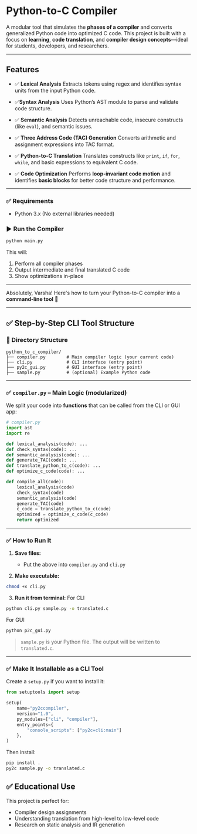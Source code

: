 
#  Python-to-C Compiler 

A modular  tool that simulates the **phases of a compiler** and converts generalized Python code into optimized C code. This project is built with a focus on **learning**, **code translation**, and **compiler design concepts**—ideal for students, developers, and researchers.

---

##  Features

* ✅ **Lexical Analysis**
  Extracts tokens using regex and identifies syntax units from the input Python code.

*  ✅**Syntax Analysis**
  Uses Python’s AST module to parse and validate code structure.

* ✅ **Semantic Analysis**
  Detects unreachable code, insecure constructs (like `eval`), and semantic issues.

* ✅ **Three Address Code (TAC) Generation**
  Converts arithmetic and assignment expressions into TAC format.

* ✅ **Python-to-C Translation**
  Translates constructs like `print`, `if`, `for`, `while`, and basic expressions to equivalent C code.

* ✅ **Code Optimization**
  Performs **loop-invariant code motion** and identifies **basic blocks** for better code structure and performance.

---



### ✅ Requirements

* Python 3.x (No external libraries needed)

### ▶️ Run the Compiler

```bash
python main.py
```

This will:

1. Perform all compiler phases
2. Output intermediate and final translated C code
3. Show optimizations in-place

---

Absolutely, Varsha! Here's how to turn your Python-to-C compiler into a **command-line tool** 🚀

---

## ✅ Step-by-Step CLI Tool Structure

### 📁 Directory Structure

```
python_to_c_compiler/
├── compiler.py        # Main compiler logic (your current code)
├── cli.py             # CLI interface (entry point)
├── py2c_gui.py        # GUI interface (entry point)
├── sample.py          # (optional) Example Python code
```

---

### ✅ `compiler.py` – Main Logic (modularized)

We split your code into **functions** that can be called from the CLI or GUI app:

```python
# compiler.py
import ast
import re

def lexical_analysis(code): ...
def check_syntax(code): ...
def semantic_analysis(code): ...
def generate_TAC(code): ...
def translate_python_to_c(code): ...
def optimize_c_code(code): ...

def compile_all(code):
    lexical_analysis(code)
    check_syntax(code)
    semantic_analysis(code)
    generate_TAC(code)
    c_code = translate_python_to_c(code)
    optimized = optimize_c_code(c_code)
    return optimized
```

---


### ✅ How to Run It

1. **Save files:**

   * Put the above into `compiler.py` and `cli.py`

2. **Make executable:**

```bash
chmod +x cli.py
```

3. **Run it from terminal:**
   For CLI
```bash
python cli.py sample.py -o translated.c
```
 For GUI 
```bash
python p2c_gui.py

```

> `sample.py` is your Python file. The output will be written to `translated.c`.

---

### ✅ Make It Installable as a CLI Tool

Create a `setup.py` if you want to install it:

```python
from setuptools import setup

setup(
    name="py2ccompiler",
    version="1.0",
    py_modules=["cli", "compiler"],
    entry_points={
        "console_scripts": ["py2c=cli:main"]
    },
)
```

Then install:

```bash
pip install .
py2c sample.py -o translated.c
```

## ✅ Educational Use

This project is perfect for:

* Compiler design assignments
* Understanding translation from high-level to low-level code
* Research on static analysis and IR generation


